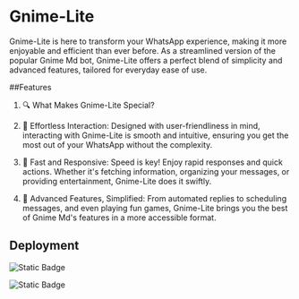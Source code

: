 # Gnime-Lite
<p>
Gnime-Lite is here to transform your WhatsApp experience, making it more enjoyable and efficient than ever before. As a streamlined version of the popular Gnime Md bot, Gnime-Lite offers a perfect blend of simplicity and advanced features, tailored for everyday ease of use.
</p>



##Features
1. 🔍 What Makes Gnime-Lite Special?

2. 🌟 Effortless Interaction: Designed with user-friendliness in mind, interacting with Gnime-Lite is smooth and intuitive, ensuring you get the most out of your WhatsApp without the complexity.

3. 🚀 Fast and Responsive: Speed is key! Enjoy rapid responses and quick actions. Whether it's fetching information, organizing your messages, or providing entertainment, Gnime-Lite does it swiftly.

4. 🤖 Advanced Features, Simplified: From automated replies to scheduling messages, and even playing fun games, Gnime-Lite brings you the best of Gnime Md's features in a more accessible format.


## Deployment
<a herf="https://github.com/Astropeda/Gnime-lite/fork"> ![Static Badge](https://img.shields.io/badge/FORK-REPO-black)</a>


<a herf="https://github.com/Astropeda/Gnime-lite/fork"> ![Static Badge](https://img.shields.io/badge/DEPLOY-HEROKU-400099)</a>
